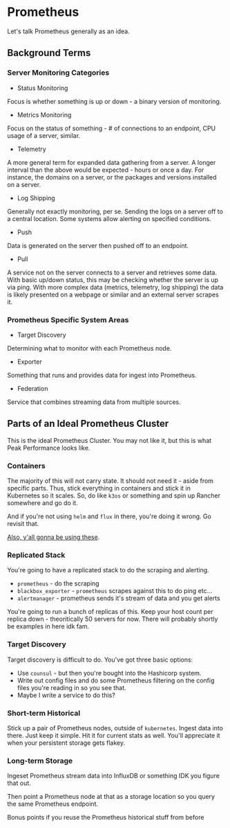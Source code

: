 # Prometheus
Let's talk Prometheus generally as an idea.

## Background Terms
### Server Monitoring Categories
* Status Monitoring

Focus is whether something is up or down - a binary version of monitoring.

* Metrics Monitoring

Focus on the status of something - # of connections to an endpoint, CPU usage of a server, similar.

* Telemetry

A more general term for expanded data gathering from a server.
A longer interval than the above would be expected - hours or once a day.
For instance, the domains on a server, or the packages and versions installed on a server.

* Log Shipping

Generally not exactly monitoring, per se.
Sending the logs on a server off to a central location.
Some systems allow alerting on specified conditions.

* Push

Data is generated on the server then pushed off to an endpoint.

* Pull

A service not on the server connects to a server and retrieves some data.
With basic up/down status, this may be checking whether the server is up via ping.
With more complex data (metrics, telemetry, log shipping) the data is likely presented on a webpage or similar and an external server scrapes it.

### Prometheus Specific System Areas
* Target Discovery

Determining what to monitor with each Prometheus node.

* Exporter

Something that runs and provides data for ingest into Prometheus.

* Federation

Service that combines streaming data from multiple sources.

## Parts of an Ideal Prometheus Cluster
This is the ideal Prometheus Cluster.
You may not like it,
but this is what Peak Performance looks like.

### Containers

The majority of this will not carry state.
It should not need it - aside from specific parts.
Thus, stick everything in containers and stick it in Kubernetes so it scales.
So, do like `k3os` or something and spin up Rancher somewhere and go do it.

And if you're not using `helm` and `flux` in there, you're doing it wrong.
Go revisit that.

[Also, y'all gonna be using these](https://github.com/prometheus-community/helm-charts).

### Replicated Stack

You're going to have a replicated stack to do the scraping and alerting.
* `prometheus` - do the scraping
* `blackbox_exporter` - `prometheus` scrapes against this to do ping etc...
* `alertmanager` - prometheus sends it's stream of data and you get alerts

You're going to run a bunch of replicas of this.
Keep your host count per replica down - theoritically 50 servers for now.
There will probably shortly be examples in here idk fam.

### Target Discovery
Target discovery is difficult to do. You've got three basic options:
* Use `counsul` - but then you're bought into the Hashicorp system.
* Write out config files and do some Prometheus filtering on the config files you're reading in so you see that.
* Maybe I write a service to do this?

### Short-term Historical

Stick up a pair of Prometheus nodes, outside of `kubernetes`.
Ingest data into there.
Just keep it simple.
Hit it for current stats as well.
You'll appreciate it when your persistent storage gets flakey.

### Long-term Storage

Ingeset Prometheus stream data into InfluxDB or something IDK you figure that out.

Then point a Prometheus node at that as a storage location so you query the same Prometheus endpoint.

Bonus points if you reuse the Prometheus historical stuff from before
